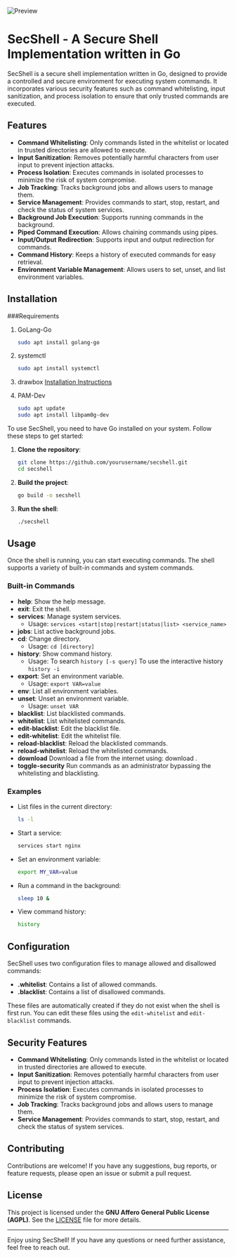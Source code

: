 ![Preview](https://github.com/user-attachments/assets/c5444355-b435-4fbf-84a0-cf1f1ad23233)

# SecShell - A Secure Shell Implementation written in Go

SecShell is a secure shell implementation written in Go, designed to provide a controlled and secure environment for executing system commands. It incorporates various security features such as command whitelisting, input sanitization, and process isolation to ensure that only trusted commands are executed.

## Features

- **Command Whitelisting**: Only commands listed in the whitelist or located in trusted directories are allowed to execute.
- **Input Sanitization**: Removes potentially harmful characters from user input to prevent injection attacks.
- **Process Isolation**: Executes commands in isolated processes to minimize the risk of system compromise.
- **Job Tracking**: Tracks background jobs and allows users to manage them.
- **Service Management**: Provides commands to start, stop, restart, and check the status of system services.
- **Background Job Execution**: Supports running commands in the background.
- **Piped Command Execution**: Allows chaining commands using pipes.
- **Input/Output Redirection**: Supports input and output redirection for commands.
- **Command History**: Keeps a history of executed commands for easy retrieval.
- **Environment Variable Management**: Allows users to set, unset, and list environment variables.

## Installation

###Requirements
1. GoLang-Go
   ```bash
   sudo apt install golang-go
   ```  
2. systemctl
   ```bash
   sudo apt install systemctl
   ```
3. drawbox
   [Installation Instructions](https://github.com/KaliforniaGator/DrawBox)

4. PAM-Dev
   ```sh
   sudo apt update
   sudo apt install libpam0g-dev

   ```

To use SecShell, you need to have Go installed on your system. Follow these steps to get started:

1. **Clone the repository**:
   ```bash
   git clone https://github.com/yourusername/secshell.git
   cd secshell
   ```

2. **Build the project**:
   ```bash
   go build -o secshell
   ```

3. **Run the shell**:
   ```bash
   ./secshell
   ```

## Usage

Once the shell is running, you can start executing commands. The shell supports a variety of built-in commands and system commands.

### Built-in Commands

- **help**: Show the help message.
- **exit**: Exit the shell.
- **services**: Manage system services.
  - Usage: `services <start|stop|restart|status|list> <service_name>`
- **jobs**: List active background jobs.
- **cd**: Change directory.
  - Usage: `cd [directory]`
- **history**: Show command history.
  - Usage: To search `history [-s query]` To use the interactive history `history -i`
- **export**: Set an environment variable.
  - Usage: `export VAR=value`
- **env**: List all environment variables.
- **unset**: Unset an environment variable.
  - Usage: `unset VAR`
- **blacklist**: List blacklisted commands.
- **whitelist**: List whitelisted commands.
- **edit-blacklist**: Edit the blacklist file.
- **edit-whitelist**: Edit the whitelist file.
- **reload-blacklist**: Reload the blacklisted commands.
- **reload-whitelist**: Reload the whitelisted commands.
- **download** Download a file from the internet using: download <filename>.
- **toggle-security** Run commands as an administrator bypassing the whitelisting and blacklisting.

### Examples

- List files in the current directory:
  ```bash
  ls -l
  ```

- Start a service:
  ```bash
  services start nginx
  ```

- Set an environment variable:
  ```bash
  export MY_VAR=value
  ```

- Run a command in the background:
  ```bash
  sleep 10 &
  ```

- View command history:
  ```bash
  history
  ```

## Configuration

SecShell uses two configuration files to manage allowed and disallowed commands:

- **.whitelist**: Contains a list of allowed commands.
- **.blacklist**: Contains a list of disallowed commands.

These files are automatically created if they do not exist when the shell is first run. You can edit these files using the `edit-whitelist` and `edit-blacklist` commands.

## Security Features

- **Command Whitelisting**: Only commands listed in the whitelist or located in trusted directories are allowed to execute.
- **Input Sanitization**: Removes potentially harmful characters from user input to prevent injection attacks.
- **Process Isolation**: Executes commands in isolated processes to minimize the risk of system compromise.
- **Job Tracking**: Tracks background jobs and allows users to manage them.
- **Service Management**: Provides commands to start, stop, restart, and check the status of system services.

## Contributing

Contributions are welcome! If you have any suggestions, bug reports, or feature requests, please open an issue or submit a pull request.

## License

This project is licensed under the **GNU Affero General Public License (AGPL)**. See the [LICENSE](LICENSE) file for more details.

---

Enjoy using SecShell! If you have any questions or need further assistance, feel free to reach out.
